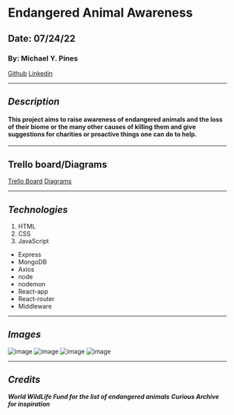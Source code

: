 # Endangered Animal Awareness

## Date: 07/24/22

### By: Michael Y. Pines

[Github](https://github.com/smyp1) [Linkedin](https://www.linkedin.com/in/mickey-pines/)

---

## **_Description_**

#### This project aims to raise awareness of endangered animals and the loss of their biome or the many other causes of killing them and give suggestions for charities or proactive things one can do to help.

---

## Trello board/Diagrams

[Trello Board](https://trello.com/b/P9yk8VrF/charity-animal-awareness)
[Diagrams](https://app.diagrams.net/#G1B5i9c-HSOcUFeJi83ziPN-YDqsDTTiGY)

---

## **_Technologies_**

1. HTML
2. CSS
3. JavaScript

- Express
- MongoDB
- Axios
- node
- nodemon
- React-app
- React-router
- Middleware

---

## **_Images_**

![image](https://imgur.com/wiji9kQ)
![image](https://imgur.com/1YbsTRm)
![image](https://imgur.com/JGiiXA9)
![image](https://imgur.com/xtEQqMR)

---

## **_Credits_**

**_World WildLife Fund for the list of endangered animals_**
**_Curious Archive for inspiration_**
